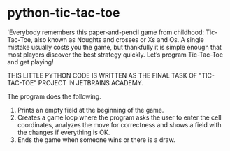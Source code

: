 # python-tic-tac-toe
'Everybody remembers this paper-and-pencil game from childhood: Tic-Tac-Toe,   also known as Noughts and crosses or Xs and Os. A single mistake usually costs you   the game, but thankfully it is simple enough that most players discover the best   strategy quickly. Let’s program Tic-Tac-Toe and get playing!

THIS LITTLE PYTHON CODE IS WRITTEN AS THE FINAL TASK OF "TIC-TAC-TOE" PROJECT IN JETBRAINS ACADEMY.

The program does the following.
1. Prints an empty field at the beginning of the game.
2. Creates a game loop where the program asks the user to enter the cell coordinates, analyzes the move for correctness and shows a field with the changes if everything is OK.
3. Ends the game when someone wins or there is a draw.

